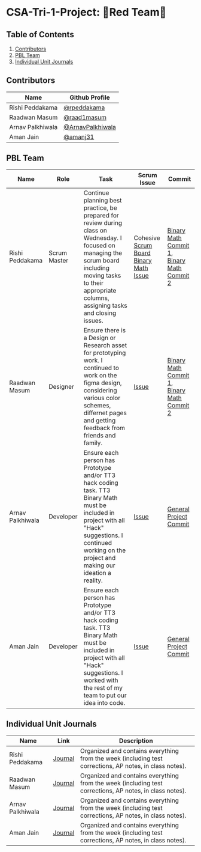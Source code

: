 # CSA-Tri-1-Project: 🔴Red Team🔴

## Table of Contents

1. [Contributors](https://github.com/raad1masum/AP-CSA-Tri-1-Project#contributors)
2. [PBL Team](https://github.com/raad1masum/AP-CSA-Tri-1-Project#pbl-team)
3. [Individual Unit Journals](https://github.com/raad1masum/AP-CSA-Tri-1-Project#individual-unit-journals)

## Contributors

| Name             | Github Profile                                         |
| ---------------- | ------------------------------------------------------ |
| Rishi Peddakama  | [@rpeddakama](https://github.com/rpeddakama)           |
| Raadwan Masum    | [@raad1masum](https://github.com/raad1masum)           |
| Arnav Palkhiwala | [@ArnavPalkhiwala](https://github.com/ArnavPalkhiwala) |
| Aman Jain        | [@amanj31](https://github.com/amanj31)                 |

## PBL Team
| Name | Role | Task | Scrum Issue | Commit |
| - | - | - | - | - |
| Rishi Peddakama | Scrum Master | Continue planning best practice, be prepared for review during class on Wednesday. I focused on managing the scrum board including moving tasks to their appropriate columns, assigning tasks and closing issues. | Cohesive [Scrum Board](https://github.com/raad1masum/AP-CSA-Tri-1-Project/projects/1) [Binary Math Issue](https://github.com/raad1masum/AP-CSA-Tri-1-Project/issues/20) | [Binary Math Commit 1](https://github.com/raad1masum/AP-CSA-Tri-1-Project/commit/97d6498323f1d7aabc927f839f37ea6229584751), [Binary Math Commit 2](https://github.com/raad1masum/AP-CSA-Tri-1-Project/commit/199f36a86817f70143631f085fa10eb41d6d3ede) |
| Raadwan Masum | Designer | Ensure there is a Design or Research asset for prototyping work. I continued to work on the figma design, considering various color schemes, differnet pages and getting feedback from friends and family. | [Issue](https://github.com/raad1masum/AP-CSA-Tri-1-Project/issues/2) | [Binary Math Commit 1](https://github.com/raad1masum/AP-CSA-Tri-1-Project/commit/90ace7b9c5a22114832f5db2df18a6478e784b01), [Binary Math Commit 2](https://github.com/raad1masum/AP-CSA-Tri-1-Project/commit/ef52d917a066e810dc46ec5532df5cf2876c1452) |
| Arnav Palkhiwala | Developer | Ensure each person has Prototype and/or TT3 hack coding task.  TT3 Binary Math must be included in project with all "Hack" suggestions. I continued working on the project and making our ideation a reality. | [Issue](https://github.com/raad1masum/AP-CSA-Tri-1-Project/issues/19) | [General Project Commit](https://github.com/raad1masum/AP-CSA-Tri-1-Project/commit/f4d562b646737ff5694fb1efd554fcb61c6ff2a1) |
| Aman Jain | Developer | Ensure each person has Prototype and/or TT3 hack coding task.  TT3 Binary Math must be included in project with all "Hack" suggestions. I worked with the rest of my team to put our idea into code. | [Issue](https://github.com/raad1masum/AP-CSA-Tri-1-Project/issues/6) | [General Project Commit](https://github.com/raad1masum/AP-CSA-Tri-1-Project/commit/f4d562b646737ff5694fb1efd554fcb61c6ff2a1) |

## Individual Unit Journals

| Name             | Link                                                                                                        | Description                                                                                             |
| ---------------- | ----------------------------------------------------------------------------------------------------------- | ------------------------------------------------------------------------------------------------------- |
| Rishi Peddakama  | [Journal](https://docs.google.com/document/d/1vxzWnE3vU9BzimUlZjcTz79fNOBTLcT7G4B1LLMhNEw/edit?usp=sharing) | Organized and contains everything from the week (including test corrections, AP notes, in class notes). |
| Raadwan Masum    | [Journal](https://docs.google.com/document/d/1XdgObYAPpPuwJi6Kvq3mPO6OQn05WOdcwZ73aTua7e8/edit?usp=sharing) | Organized and contains everything from the week (including test corrections, AP notes, in class notes). |
| Arnav Palkhiwala | [Journal](https://docs.google.com/document/d/14JUKWkG_LahbXd0Sn64hrhkVfYiie1kDjvrUdF9fts8/edit)             | Organized and contains everything from the week (including test corrections, AP notes, in class notes). |
| Aman Jain        | [Journal](https://docs.google.com/document/d/1DZxo0UIKQWJ7KLox5hkE96J63tFqWoBb3ydF6jgcSg0/edit?usp=sharing) | Organized and contains everything from the week (including test corrections, AP notes, in class notes). |
